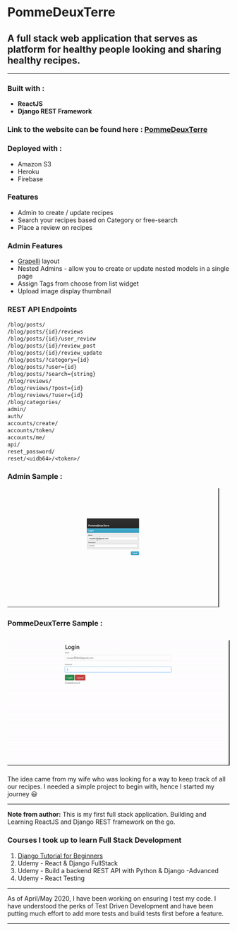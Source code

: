 # PommeDeuxTerre

## A full stack web application that serves as platform for healthy people looking and sharing healthy recipes.

---
### **Built with :**
- **ReactJS** 
- **Django REST Framework** 

### Link to the website can be found here : [PommeDeuxTerre](https://pommedeuxterre-3bd49.web.app/)

### **Deployed with :**
 - Amazon S3
 - Heroku
 - Firebase

### **Features**
- Admin to create / update recipes
- Search your recipes based on Category or free-search
- Place a review on recipes

### **Admin Features**
- [Grapelli](https://grappelliproject.com/) layout
- Nested Admins - allow you to create or update nested models in a single page
- Assign Tags from choose from list widget
- Upload image display thumbnail

### **REST API Endpoints**
    /blog/posts/
    /blog/posts/{id}/reviews
    /blog/posts/{id}/user_review
    /blog/posts/{id}/review_post
    /blog/posts/{id}/review_update
    /blog/posts/?category={id}
    /blog/posts/?user={id}
    /blog/posts/?search={string}
    /blog/reviews/
    /blog/reviews/?post={id}
    /blog/reviews/?user={id}
    /blog/categories/
    admin/ 
    auth/
    accounts/create/
    accounts/token/
    accounts/me/
    api/
    reset_password/
    reset/<uidb64>/<token>/

### **Admin Sample :**
![Django Admin](/gitAssets/djangoadmin.gif)

### **PommeDeuxTerre Sample :**
![PommePage](/gitAssets/pdtpage.gif)
---
 The idea came from my wife who was looking for a way to keep track of all our recipes. I needed a simple project to begin with, hence I started my journey :smiley:
 
 ---

 **Note from author:** This is my first full stack application. Building and Learning ReactJS and Django REST framework on the go.

 ### Courses I took up to learn Full Stack Development
 1. [Django Tutorial for Beginners](https://www.youtube.com/watch?v=OTmQOjsl0eg&t=5833s)
 2. Udemy - React & Django FullStack
 3. Udemy - Build a backend REST API with Python & Django -Advanced
 4. Udemy - React Testing
---
 As of April/May 2020, I have been working on ensuring I test my code. I have understood the perks of Test Driven Development and have been putting much effort to add more tests and build tests first before a feature.

---
